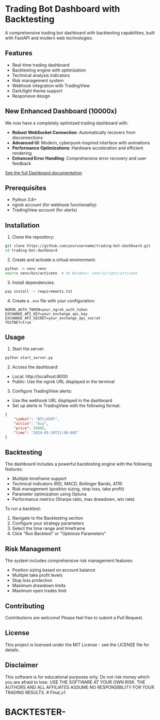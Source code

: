 # Trading Bot Dashboard with Backtesting

A comprehensive trading bot dashboard with backtesting capabilities, built with FastAPI and modern web technologies.

## Features

- Real-time trading dashboard
- Backtesting engine with optimization
- Technical analysis indicators
- Risk management system
- Webhook integration with TradingView
- Dark/light theme support
- Responsive design

## New Enhanced Dashboard (10000x)

We now have a completely optimized trading dashboard with:

- **Robust WebSocket Connection**: Automatically recovers from disconnections
- **Advanced UI**: Modern, cyberpunk-inspired interface with animations
- **Performance Optimizations**: Hardware acceleration and efficient rendering
- **Enhanced Error Handling**: Comprehensive error recovery and user feedback

[See the full Dashboard documentation](./README_DASHBOARD.md)

## Prerequisites

- Python 3.8+
- ngrok account (for webhook functionality)
- TradingView account (for alerts)

## Installation

1. Clone the repository:
```bash
git clone https://github.com/yourusername/trading-bot-dashboard.git
cd trading-bot-dashboard
```

2. Create and activate a virtual environment:
```bash
python -m venv venv
source venv/bin/activate  # On Windows: venv\Scripts\activate
```

3. Install dependencies:
```bash
pip install -r requirements.txt
```

4. Create a `.env` file with your configuration:
```env
NGROK_AUTH_TOKEN=your_ngrok_auth_token
EXCHANGE_API_KEY=your_exchange_api_key
EXCHANGE_API_SECRET=your_exchange_api_secret
TESTNET=true
```

## Usage

1. Start the server:
```bash
python start_server.py
```

2. Access the dashboard:
- Local: http://localhost:8000
- Public: Use the ngrok URL displayed in the terminal

3. Configure TradingView alerts:
- Use the webhook URL displayed in the dashboard
- Set up alerts in TradingView with the following format:
```json
{
    "symbol": "BTC/USDT",
    "action": "buy",
    "price": 50000,
    "time": "2024-03-20T12:00:00Z"
}
```

## Backtesting

The dashboard includes a powerful backtesting engine with the following features:

- Multiple timeframe support
- Technical indicators (RSI, MACD, Bollinger Bands, ATR)
- Risk management (position sizing, stop loss, take profit)
- Parameter optimization using Optuna
- Performance metrics (Sharpe ratio, max drawdown, win rate)

To run a backtest:

1. Navigate to the Backtesting section
2. Configure your strategy parameters
3. Select the time range and timeframe
4. Click "Run Backtest" or "Optimize Parameters"

## Risk Management

The system includes comprehensive risk management features:

- Position sizing based on account balance
- Multiple take profit levels
- Stop loss protection
- Maximum drawdown limits
- Maximum open trades limit

## Contributing

Contributions are welcome! Please feel free to submit a Pull Request.

## License

This project is licensed under the MIT License - see the LICENSE file for details.

## Disclaimer

This software is for educational purposes only. Do not risk money which you are afraid to lose. USE THE SOFTWARE AT YOUR OWN RISK. THE AUTHORS AND ALL AFFILIATES ASSUME NO RESPONSIBILITY FOR YOUR TRADING RESULTS. # FInal_v1
# BACKTESTER-
